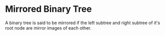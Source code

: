 # Mirrored Binary Tree

A binary tree is said to be mirrored if the left subtree and right subtree of it's root node are mirror images of each other.